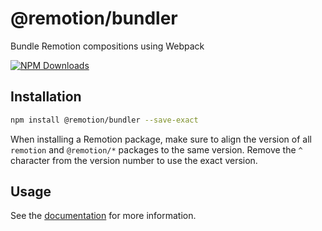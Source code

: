 # @remotion/bundler
 
Bundle Remotion compositions using Webpack
 
[![NPM Downloads](https://img.shields.io/npm/dm/@remotion/bundler.svg?style=flat&color=black&label=Downloads)](https://npmcharts.com/compare/@remotion/bundler?minimal=true)
 
## Installation
 
```bash
npm install @remotion/bundler --save-exact
```
 
When installing a Remotion package, make sure to align the version of all `remotion` and `@remotion/*` packages to the same version.
Remove the `^` character from the version number to use the exact version.
 
## Usage
 
See the [documentation](https://www.remotion.dev/docs/bundler) for more information.
